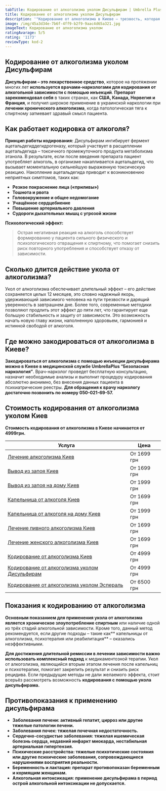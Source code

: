 ```yaml
---
tabTitle: Кодирование от алкоголизма уколом Дисульфирам | Umbrella Plus | От 4999 грн
title: Кодирование от алкоголизма уколом Дисульфирам
description: '"Кодирование от алкоголизма в Киеве – трезвость, которая начинается сегодня!"'
image: /img/45a3d34e-7b6f-4ff9-b2f9-9aac4d65a321.jpg
imageText: Кодирование от алкоголизма уколом
ratingAvarage: 5/5
rating: '1173'
reviewType: kod-2
---
```


## Кодирование от алкоголизма уколом Дисульфирам

**Дисульфирам – это лекарственное средство**, которое на протяжении многих лет **используется врачами-наркологами для кодирования от алкогольной зависимости с помощью инъекций**. **Препарат зарекомендовал себя** в таких странах, как **США, Канада, Норвегия и Франция**, и получил широкое применение в украинской наркологии при **лечении хронического алкоголизма**, когда патологическая тяга к спиртному затмевает здравый смысл пациента.

## Как работает кодировка от алкоголя?

**Принцип работы кодирования:**
Дисульфирам ингибирует фермент ацетальдегиддегидрогеназу, который участвует в расщеплении ацетальдегида – токсичного промежуточного продукта метаболизма этанола. В результате, если после введения препарата пациент употребляет алкоголь, в организме накапливается ацетальдегид, что вызывает моментальную сильнейшую выраженную токсическую реакцию. Накопление ацетальдегида приводит к возникновению неприятных симптомов, таких как:

* **Резкое покраснение лица («приливы»)**
* **Тошнота и рвота**
* **Головокружение и общее недомогание**
* **Учащённое сердцебиение**
* **Повышение артериального давления**
* **Судороги дыхательных мышц с угрозой жизни**

**Психологический эффект:**

> Острая негативная реакция на алкоголь способствует формированию у пациента сильного физического и психологического отвращения к спиртному, что помогает снизить риск повторного употребления и способствует отказу от зависимости.

## Сколько длится действие укола от алкоголизма?

Укол от алкоголизма обеспечивает длительный эффект – его действие сохраняется целых 12 месяцев, это словно надежный якорь, удерживающий зависимого человека на пути трезвости и дарящий уверенность в завтрашнем дне. Более того, современные методики позволяют продлить этот эффект до пяти лет, что гарантирует еще большую стабильность и защиту от зависимости. Это возможность начать новую главу жизни, наполненную здоровьем, гармонией и истинной свободой от алкоголя.

## Где можно закодироваться от алкоголизма в Киеве?

**Закодироваться от алкоголизма с помощью инъекции дисульфирама можно в Киеве в медицинской службе UmbrellaPlus “Безопасная наркология”**. Врач-нарколог проведет бесплатную консультацию, назначит необходимые анализы и выполнит процедуру кодирования абсолютно анонимно, без внесения данных пациента в психиатрические реестры. **Для обращения к врачу наркологу достаточно позвонить по номеру 050-021-69-57.**

## Стоимость кодирования от алкоголизма уколом Киев

**Стоимость кодирования от алкоголизма в Киеве начинается от 4999грн.**

| Услуга                                                                                  | Цена        |
| --------------------------------------------------------------------------------------- | ----------- |
| [Лечение алкоголизма Киев](lechenie-alkogolizma-kiev)                                   | От 1699 грн |
| [Вывод из запоя Киев](Vivod-iz-zapoia-kiev)                                             | От 1699 грн |
| [Вывод из запоя на дому Киев](Vivod-iz-zapoia-na-domy-kiev)                             | От 1999 грн |
| [Капельница от алкоголя Киев](Kapelnica_ot_alkogola_kiev)                               | От 1699 грн |
| [Капельница от алкоголя на дому Киев](Kapelnica_ot_alkogola_na_domy_kiev)               | От 1999 грн |
| [Лечение пивного алкоголизма Киев](lechenie-pivnogi-alkogolizma-kiev)                   | От 1699 грн |
| [Лечение женского алкоголизма Киев](lechenie-jenskogo-alkogolizma-kiev)                 | От 1699 грн |
| [Кодирование от алкоголизма Киев](kodirovka-ot-alkogolia-kiev)                          | От 4999 грн |
| [Кодирование от алкоголизма уколом Дисульфирам](kodirovka-ot-alkogolia-disulfiram-kiev) | От 4999 грн |
| [Кодирование от алкоголизма уколом Эспераль](kodirovka-ot-alkogolizma-espiarl-kiev)     | От 6500 грн |

## Показания к кодированию от алкоголизма

**Основным показанием для применения укола от алкоголизма является хроническое злоупотребление спиртным** или наличие одной из трёх стадий алкогольной зависимости. Кроме того, данный метод рекомендуется, если другие подходы – такие как** капельницы от алкоголизма, психотерапия или реабилитация** – оказались неэффективными.

**Для достижения длительной ремиссии в лечении зависимости важно использовать комплексный подход** к медикаментозной терапии. Укол от алкоголизма, являющийся вторым этапом лечения после капельниц и психотерапии, помогает закрепить результат и снизить риск рецидива. Если предыдущие методы не дали желаемого эффекта, стоит всерьёз рассмотреть возможность **кодирования с помощью укола дисульфирама.**

## Противопоказания к применению дисульфирама

* **Заболевания печени: активный гепатит, цирроз или другие тяжелые патологии печени.**
* **Заболевания почек: тяжелая почечная недостаточность.**
* **Сердечно-сосудистые заболевания: тяжелая ишемическая болезнь сердца, недавний инфаркт миокарда, нестабильная артериальная гипертензия.**
* **Психические расстройства: тяжелые психотические состояния или другие психические заболевания, сопровождающиеся нарушениями восприятия реальности.**
* **Беременность и лактация: препарат противопоказан беременным и кормящим женщинам.**
* **Алкогольная интоксикация: применение дисульфирама в период острой алкогольной интоксикации не допускается.**
